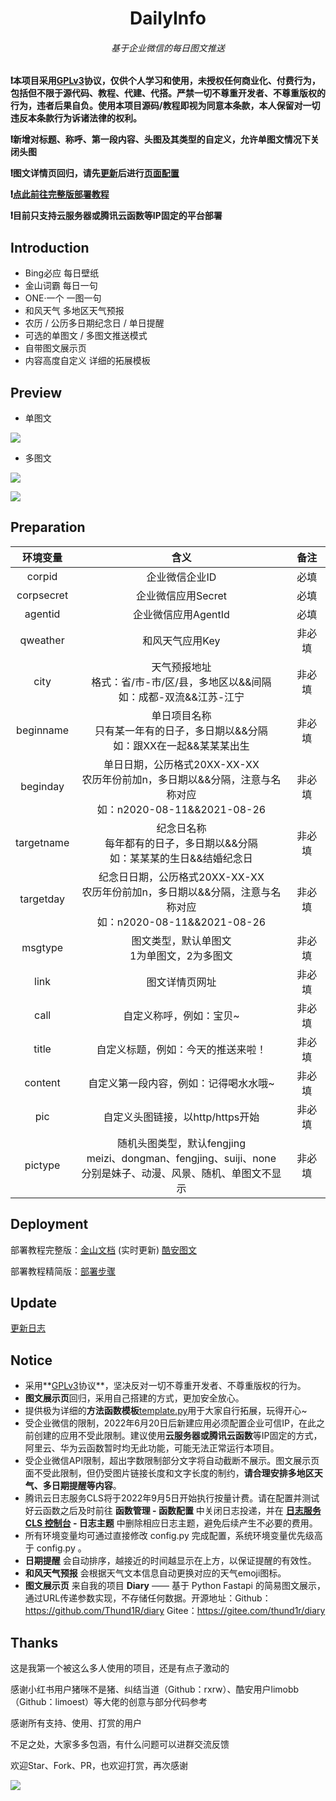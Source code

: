 <h1 align="center">DailyInfo</h1>
<h6 align="center">基于企业微信的每日图文推送</h6>

**❗︎︎本项目采用[GPLv3](https://www.gnu.org/licenses/gpl-3.0.txt)协议，仅供个人学习和使用，未授权任何商业化、付费行为，包括但不限于源代码、教程、代建、代搭。严禁一切不尊重开发者、不尊重版权的行为，违者后果自负。使用本项目源码/教程即视为同意本条款，本人保留对一切违反本条款行为诉诸法律的权利。**

**❗︎新增对标题、称呼、第一段内容、头图及其类型的自定义，允许单图文情况下关闭头图**

**❗︎图文详情页回归，请先[更新](https://kdocs.cn/l/csn6eqw93kQZ?linkname=smWY0eb8y2)后进行[页面配置](
https://kdocs.cn/l/csn6eqw93kQZ?linkname=DE0uPt3Xwk)**

**❗︎[点此前往完整版部署教程](https://www.kdocs.cn/l/csn6eqw93kQZ)**

**❗︎目前只支持云服务器或腾讯云函数等IP固定的平台部署**

## Introduction

- Bing必应 每日壁纸
- 金山词霸 每日一句
- ONE·一个 一图一句
- 和风天气 多地区天气预报
- 农历 / 公历多日期纪念日 / 单日提醒
- 可选的单图文 / 多图文推送模式
- 自带图文展示页
- 内容高度自定义 详细的拓展模板

## Preview

- 单图文

<img src="https://b2.kuibu.net/file/imgdisk/2022/08/30/WPS1.png"  />

- 多图文

![](https://b2.kuibu.net/file/imgdisk/2022/08/30/WPS2.png)

![](https://b2.kuibu.net/file/imgdisk/2022/08/30/WPS3.png)

## Preparation

|  环境变量  |                             含义                             |  备注  |
| :--------: | :----------------------------------------------------------: | :----: |
|   corpid   |                        企业微信企业ID                        |  必填  |
| corpsecret |                      企业微信应用Secret                      |  必填  |
|  agentid   |                     企业微信应用AgentId                      |  必填  |
|  qweather  |                       和风天气应用Key                        | 非必填 |
|    city    | 天气预报地址<br />格式：省/市-市/区/县，多地区以&&间隔<br />如：成都-双流&&江苏-江宁 | 非必填 |
| beginname  | 单日项目名称<br />只有某一年有的日子，多日期以&&分隔<br />如：跟XX在一起&&某某某出生 | 非必填 |
|  beginday  | 单日日期，公历格式20XX-XX-XX<br />农历年份前加n，多日期以&&分隔，注意与名称对应<br />如：n2020-08-11&&2021-08-26 | 非必填 |
| targetname | 纪念日名称<br />每年都有的日子，多日期以&&分隔<br />如：某某某的生日&&结婚纪念日 | 非必填 |
| targetday  | 纪念日日期，公历格式20XX-XX-XX<br />农历年份前加n，多日期以&&分隔，注意与名称对应<br />如：n2020-08-11&&2021-08-26 | 非必填 |
|  msgtype   |        图文类型，默认单图文<br />1为单图文，2为多图文        | 非必填 |
|    link    |                        图文详情页网址                        | 非必填 |
|    call    |                   自定义称呼，例如：宝贝~                    | 非必填 |
|   title    |              自定义标题，例如：今天的推送来啦！              | 非必填 |
|  content   |            自定义第一段内容，例如：记得喝水水哦~             | 非必填 |
|    pic     |               自定义头图链接，以http/https开始               | 非必填 |
|  pictype   | 随机头图类型，默认fengjing<br />meizi、dongman、fengjing、suiji、none<br />分别是妹子、动漫、风景、随机、单图文不显示 | 非必填 |

## Deployment

部署教程完整版：[金山文档](https://www.kdocs.cn/l/csn6eqw93kQZ) (实时更新)       [酷安图文](https://www.coolapk.com/feed/38775487?shareKey=YTYyZmUyYjMxMGIxNjMwYTRkYTc~)

部署教程精简版：[部署步骤](./docs/deployment.md)

## Update

[更新日志](https://kdocs.cn/l/csn6eqw93kQZ?linkname=PxK8H8tFA1)

## Notice

- 采用**[GPLv3](https://www.gnu.org/licenses/gpl-3.0.txt)协议**，坚决反对一切不尊重开发者、不尊重版权的行为。
- **图文展示页**回归，采用自己搭建的方式，更加安全放心。
- 提供极为详细的**方法函数模板**[template.py](./template.py)用于大家自行拓展，玩得开心~
- 受企业微信的限制，2022年6月20日后新建应用必须配置企业可信IP，在此之前创建的应用不受此限制。建议使用**云服务器或腾讯云函数**等IP固定的方式，阿里云、华为云函数暂时均无此功能，可能无法正常运行本项目。
- 受企业微信API限制，超出字数限制部分文字将自动截断不展示。图文展示页面不受此限制，但仍受图片链接长度和文字长度的制约，**请合理安排多地区天气、多日期提醒等内容**。
- 腾讯云日志服务CLS将于2022年9月5日开始执行按量计费。请在配置并测试好云函数之后及时前往 **函数管理 - 函数配置** 中关闭日志投递，并在 **[日志服务 CLS 控制台](https://console.cloud.tencent.com/cls) - 日志主题** 中删除相应日志主题，避免后续产生不必要的费用。
- 所有环境变量均可通过直接修改 config.py 完成配置，系统环境变量优先级高于 config.py 。
- **日期提醒** 会自动排序，越接近的时间越显示在上方，以保证提醒的有效性。
- **和风天气预报** 会根据天气文本信息自动更换对应的天气emoji图标。
- **图文展示页** 来自我的项目 **Diary** —— 基于 Python Fastapi 的简易图文展示，通过URL传递参数实现，不存储任何数据。开源地址：Github：https://github.com/Thund1R/diary     Gitee：https://gitee.com/thund1r/diary


## Thanks

这是我第一个被这么多人使用的项目，还是有点子激动的

感谢小红书用户猪咪不是猪、纠结当道（Github：rxrw）、酷安用户limobb（Github：limoest）等大佬的创意与部分代码参考

感谢所有支持、使用、打赏的用户

不足之处，大家多多包涵，有什么问题可以进群交流反馈

欢迎Star、Fork、PR，也欢迎打赏，再次感谢

![](https://b2.kuibu.net/file/imgdisk/2022/08/30/WPS.png)



